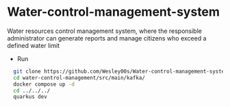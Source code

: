 # Water-control-management-system
Water resources control management system, where the responsible administrator can generate reports and manage citizens who exceed a defined water limit

- Run


```bash
  git clone https://github.com/Wesley00s/Water-control-management-system.git
  cd water-control-management/src/main/kafka/
  docker compose up -d
  cd ../../../
  quarkus dev
```
